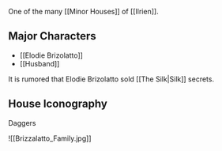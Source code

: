 One of the many [[Minor Houses]] of [[Ilrien]]. 

## Major Characters

* [[Elodie Brizolatto]]
* [[Husband]]

It is rumored that Elodie Brizolatto sold [[The Silk|Silk]] secrets.

## House Iconography 
Daggers



![[Brizzalatto_Family.jpg]]